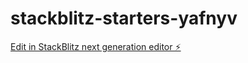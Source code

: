# stackblitz-starters-yafnyv

[Edit in StackBlitz next generation editor ⚡️](https://stackblitz.com/~/github.com/CataLazar/stackblitz-starters-yafnyv)